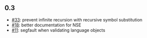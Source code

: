 ## 0.3

* [#33](https://github.com/brodieG/validate/issues/33): prevent infinite
  recursion with recursive symbol substitution
* [#18](https://github.com/brodieG/validate/issues/18): better documentation for
  NSE
* [#11](https://github.com/brodieG/validate/issues/11): segfault when validating
  language objects
